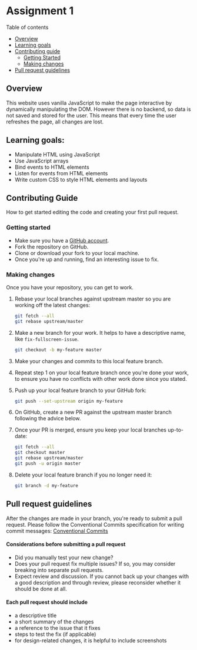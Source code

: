# Assignment 1

Table of contents
- [Overview](#overview)
- [Learning goals](#learning-goals')
- [Contributing guide](#contributing-guide)
   - [Getting Started](#getting-started)
   - [Making changes](#making-changes)
- [Pull request guidelines](#pull-request-guidelines)


## Overview

This website uses vanilla JavaScript to make the page interactive by dynamically manipulating the DOM. However there is no backend, so data is not saved and stored for the user. This means that every time the user refreshes the page, all changes are lost.

## Learning goals:

- Manipulate HTML using JavaScript
- Use JavaScript arrays
- Bind events to HTML elements
- Listen for events from HTML elements
- Write custom CSS to style HTML elements and layouts

## Contributing Guide

How to get started editing the code and creating your first pull request.

### Getting started

- Make sure you have a [GitHub account](https://github.com/join).
- Fork the repository on GitHub.
- Clone or download your fork to your local machine.
- Once you're up and running, find an interesting issue to fix.

### Making changes

Once you have your repository, you can get to work.

1. Rebase your local branches against upstream master so you are working off the latest changes:

   ```sh
   git fetch --all
   git rebase upstream/master
   ```

2. Make a new branch for your work. It helps to have a descriptive name, like `fix-fullscreen-issue`.

   ```sh
   git checkout -b my-feature master
   ```

3. Make your changes and commits to this local feature branch.

4. Repeat step 1 on your local feature branch once you're done your work, to ensure you have no conflicts with other work done since you stated.

5. Push up your local feature branch to your GitHub fork:
   ```sh
   git push --set-upstream origin my-feature
   ```
6. On GitHub, create a new PR against the upstream master branch following the advice below.

7. Once your PR is merged, ensure you keep your local branches up-to-date:
   ```sh
   git fetch --all
   git checkout master
   git rebase upstream/master
   git push -u origin master
   ```
8. Delete your local feature branch if you no longer need it:
   ```sh
   git branch -d my-feature
   ```

## Pull request guidelines

After the changes are made in your branch, you're ready to submit a pull request.
Please follow the Conventional Commits specification for writing commit messages: [Conventional Commits](https://www.conventionalcommits.org/en/v1.0.0/)

#### Considerations before submitting a pull request

- Did you manually test your new change?
- Does your pull request fix multiple issues? If so, you may consider breaking into separate pull requests.
- Expect review and discussion. If you cannot back up your changes with a good description and through review, please reconsider whether it should be done at all.

#### Each pull request should include

- a descriptive title
- a short summary of the changes
- a reference to the issue that it fixes
- steps to test the fix (if applicable)
- for design-related changes, it is helpful to include screenshots
